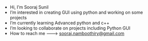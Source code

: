 -  Hi, I’m Sooraj Sunil
-  I’m interested in creating GUI using python and working on some projects
-  I’m currently learning Advanced python and c++
-  I’m looking to collaborate on projects including Python GUI
-  How to reach me ---> sooraj.namboothiry@gmail.com
